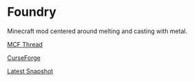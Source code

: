 Foundry
=======

Minecraft mod centered around melting and casting with metal.

[MCF Thread](http://www.minecraftforum.net/forums/mapping-and-modding/minecraft-mods/1292684-foundry-melt-ores-and-metals-into-liquid-cast-them)

[CurseForge](http://minecraft.curseforge.com/mc-mods/228297-foundry)

[Latest Snapshot](https://drone.io/github.com/EXTER7/Foundry/files)
